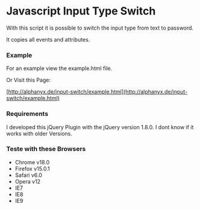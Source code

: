# Javascript Input Type Switch

With this script it is possible to switch the input type from text to password.

It copies all events and attributes.

### Example

For an example view the example.html file.

Or Visit this Page:

[http://alphanyx.de/input-switch/example.html](http://alphanyx.de/input-switch/example.html)

### Requirements

I developed this jQuery Plugin with the jQuery version 1.8.0.
I dont know if it works with older Versions.


### Teste with these Browsers

* Chrome v18.0
* Firefox v15.0.1
* Safari v6.0
* Opera v12
* IE7
* IE8
* IE9